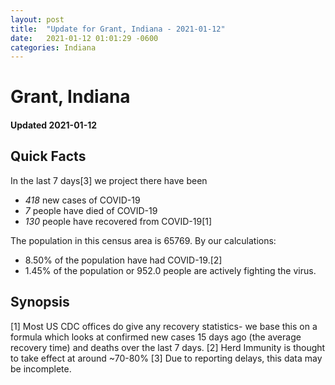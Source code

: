 ```yaml
---
layout: post
title:  "Update for Grant, Indiana - 2021-01-12"
date:   2021-01-12 01:01:29 -0600
categories: Indiana
---
```


# Grant, Indiana
#### Updated 2021-01-12

## Quick Facts

In the last 7 days[3] we project there have been
- *418* new cases of COVID-19
- *7* people have died of COVID-19
- *130* people have recovered from COVID-19[1]

The population in this census area is 65769. By our calculations:
- 8.50% of the population have had COVID-19.[2]
- 1.45% of the population or 952.0 people are actively fighting the virus.

## Synopsis




[1] Most US CDC offices do give any recovery statistics- we base this on a formula which looks at confirmed new cases
15 days ago (the average recovery time) and deaths over the last 7 days.
[2] Herd Immunity is thought to take effect at around ~70-80%
[3] Due to reporting delays, this data may be incomplete. 
    